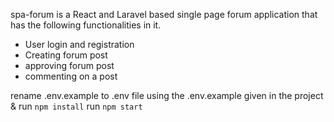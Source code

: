 spa-forum is a React and Laravel based single page forum application that has the following functionalities in it.

- User login and registration
- Creating forum post
- approving forum post
- commenting on a post


rename .env.example to .env file using the .env.example given in the project &
run  `npm install`
run  `npm start`
